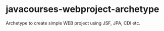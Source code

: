 # javacourses-webproject-archetype

Archetype to create simple WEB project using JSF, JPA, CDI etc.
